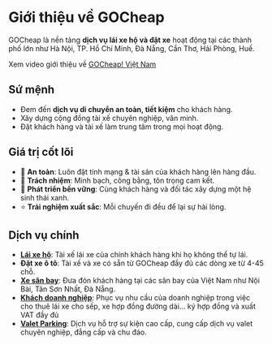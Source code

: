 # Giới thiệu về GOCheap

GOCheap là nền tảng **dịch vụ lái xe hộ và đặt xe** hoạt động tại các thành phố lớn như Hà Nội, TP. Hồ Chí Minh, Đà Nẵng, Cần Thơ, Hải Phòng, Huế.

Xem video giới thiệu về [GOCheap! Việt Nam](https://gocheap.vn/profile.mp4)

## Sứ mệnh
- Đem đến **dịch vụ di chuyển an toàn, tiết kiệm** cho khách hàng.  
- Xây dựng cộng đồng tài xế chuyên nghiệp, văn minh.  
- Đặt khách hàng và tài xế làm trung tâm trong mọi hoạt động.  

## Giá trị cốt lõi
- 🚗 **An toàn**: Luôn đặt tính mạng & tài sản của khách hàng lên hàng đầu.  
- 🤝 **Trách nhiệm**: Minh bạch, công bằng, tôn trọng cam kết.  
- 🌱 **Phát triển bền vững**: Cùng khách hàng và đối tác xây dựng một hệ sinh thái xanh.  
- ⭐ **Trải nghiệm xuất sắc**: Mỗi chuyến đi đều để lại sự hài lòng.  

## Dịch vụ chính
- [**Lái xe hộ**](https://gocheap.vn/about/lai-xe-ho-ha-noi-dich-vu-cho-thue-tai-xe-lai-xe-cao-cap-driverx): Tài xế lái xe của chính khách hàng khi họ không thể tự lái.  
- **Đặt xe ô tô**: Tài xế và xe có sẵn từ GOCheap đầy đủ các dòng xe từ 4-45 chỗ.  
- [**Xe sân bay**](https://gocheap.vn/book): Đưa đón khách hàng tại các sân bay của Việt Nam như Nội Bài, Tân Sơn Nhất, Đà Nẵng.  
- [**Khách doanh nghiệp**](https://gocheap.vn/luxcar): Phục vụ nhu cầu của doanh nghiệp trong việc cho thuê lái xe cho sếp, xe hợp đồng đường dài... ký hợp đồng và xuất VAT đầy đủ
- [**Valet Parking**](https://creators.spotify.com/gocheap/episodes/TP-8-VALET-PARKING-GOCHEAP----GII-PHP--XE-CHUYN-NGHIP-CHO-S-KIN-NG-CP-e35v2sr): Dịch vụ hỗ trợ sự kiện cao cấp, cung cấp dịch vụ valet chuyên nghiệp, đẳng cấp và chu đáo.
